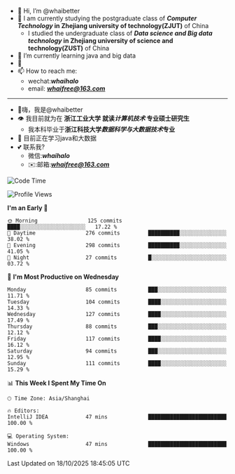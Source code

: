 - 👋 Hi, I’m @whaibetter
- 👀 I am currently studying the postgraduate class of ***Computer Technology* in Zhejiang university of technology(ZJUT)** of China
  -  I studied the undergraduate class of ***Data science and Big data technology* in Zhejiang university of science and technology(ZUST)** of China
- 🌱 I’m currently learning java and big data
- 💞️ 
- 📫 How to reach me: 
  - wechat:***whaihalo***
  - email: ***whaifree@163.com***
 ------------------------
- 👋嗨，我是@whaibetter
- 👁 我目前就为在 **浙江工业大学 就读*计算机技术* 专业硕士研究生**
  - 我本科毕业于**浙江科技大学*数据科学与大数据技术*专业**
- 🌴 目前正在学习java和大数据
- 💕 联系我?
  - 微信:***whaihalo***
  - ✉️:邮箱:***whaifree@163.com***

<!--START_SECTION:waka-->
![Code Time](http://img.shields.io/badge/Code%20Time-675%20hrs%2031%20mins-blue)

![Profile Views](http://img.shields.io/badge/Profile%20Views-0-blue)

**I'm an Early 🐤** 

```text
🌞 Morning                125 commits         ████░░░░░░░░░░░░░░░░░░░░░   17.22 % 
🌆 Daytime                276 commits         ██████████░░░░░░░░░░░░░░░   38.02 % 
🌃 Evening                298 commits         ██████████░░░░░░░░░░░░░░░   41.05 % 
🌙 Night                  27 commits          █░░░░░░░░░░░░░░░░░░░░░░░░   03.72 % 
```
📅 **I'm Most Productive on Wednesday** 

```text
Monday                   85 commits          ███░░░░░░░░░░░░░░░░░░░░░░   11.71 % 
Tuesday                  104 commits         ████░░░░░░░░░░░░░░░░░░░░░   14.33 % 
Wednesday                127 commits         ████░░░░░░░░░░░░░░░░░░░░░   17.49 % 
Thursday                 88 commits          ███░░░░░░░░░░░░░░░░░░░░░░   12.12 % 
Friday                   117 commits         ████░░░░░░░░░░░░░░░░░░░░░   16.12 % 
Saturday                 94 commits          ███░░░░░░░░░░░░░░░░░░░░░░   12.95 % 
Sunday                   111 commits         ████░░░░░░░░░░░░░░░░░░░░░   15.29 % 
```


📊 **This Week I Spent My Time On** 

```text
🕑︎ Time Zone: Asia/Shanghai

🔥 Editors: 
IntelliJ IDEA            47 mins             █████████████████████████   100.00 % 

💻 Operating System: 
Windows                  47 mins             █████████████████████████   100.00 % 
```


 Last Updated on 18/10/2025 18:45:05 UTC
<!--END_SECTION:waka-->
